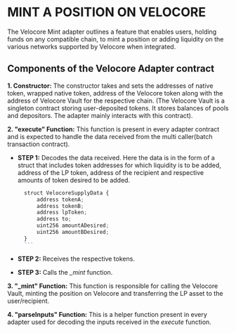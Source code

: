 # MINT A POSITION ON VELOCORE

The Velocore Mint adapter outlines a feature that enables users, holding funds on any compatible chain, to mint a position or adding liquidity on the various networks supported by Velocore when integrated.

## Components of the Velocore Adapter contract

**1. Constructor:** The constructor takes and sets the addresses of native token, wrapped native token, address of the Velocore token along with the address of Velocore Vault for the respective chain. (The Velocore Vault is a singleton contract storing user-deposited tokens. It stores balances of pools and depositors. The adapter mainly interacts with this contract).

**2. "execute" Function:** This function is present in every adapter contract and is expected to handle the data received from the multi caller(batch transaction contract).

- **STEP 1:** Decodes the data received. Here the data is in the form of a struct that includes token addresses for which liquidity is to be added, address of the LP token, address of the recipient and respective amounts of token desired to be added.

    ```javascript
      struct VelocoreSupplyData {
          address tokenA;
          address tokenB;
          address lpToken;
          address to;
          uint256 amountADesired;
          uint256 amountBDesired;
      }
      ```

- **STEP 2:** Receives the respective tokens.

- **STEP 3:** Calls the *_mint* function.

**3. "_mint" Function:** This function is responsible for calling the Velocore Vault, minting the position on Velocore and transferring the LP asset to the user/recipient.

**4. "parseInputs" Function:** This is a helper function present in every adapter used for decoding the inputs received in the *execute* function. 
